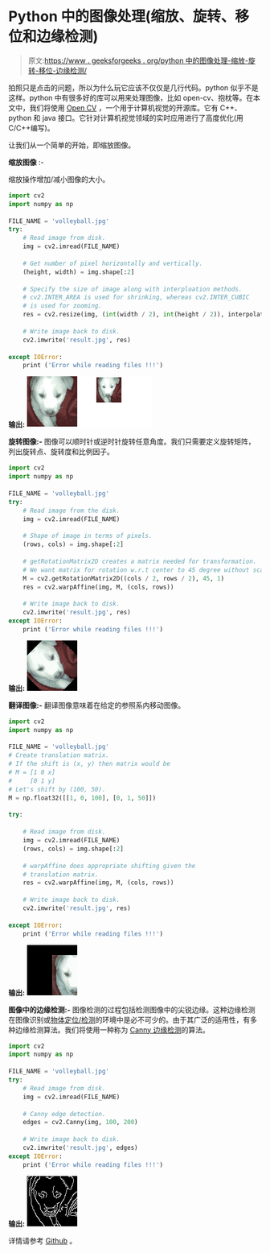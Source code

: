 # Python 中的图像处理(缩放、旋转、移位和边缘检测)

> 原文:[https://www . geeksforgeeks . org/python 中的图像处理-缩放-旋转-移位-边缘检测/](https://www.geeksforgeeks.org/image-processing-in-python-scaling-rotating-shifting-and-edge-detection/)

拍照只是点击的问题，所以为什么玩它应该不仅仅是几行代码。python 似乎不是这样。python 中有很多好的库可以用来处理图像，比如 open-cv、抱枕等。在本文中，我们将使用 [Open CV](https://opencv.org/) ，一个用于计算机视觉的开源库。它有 C++、python 和 java 接口。它针对计算机视觉领域的实时应用进行了高度优化(用 C/C++编写)。

让我们从一个简单的开始，即缩放图像。

**缩放图像** :-

缩放操作增加/减小图像的大小。

```py
import cv2
import numpy as np

FILE_NAME = 'volleyball.jpg'
try:
    # Read image from disk.
    img = cv2.imread(FILE_NAME)

    # Get number of pixel horizontally and vertically.
    (height, width) = img.shape[:2]

    # Specify the size of image along with interploation methods.
    # cv2.INTER_AREA is used for shrinking, whereas cv2.INTER_CUBIC
    # is used for zooming.
    res = cv2.resize(img, (int(width / 2), int(height / 2)), interpolation = cv2.INTER_CUBIC)

    # Write image back to disk.
    cv2.imwrite('result.jpg', res)

except IOError:
    print ('Error while reading files !!!')
```

**输出:**
![](img/3e8384598c3f3dfc09f500705635cfc6.png)

**旋转图像:-**
图像可以顺时针或逆时针旋转任意角度。我们只需要定义旋转矩阵，列出旋转点、旋转度和比例因子。

```py
import cv2
import numpy as np

FILE_NAME = 'volleyball.jpg'
try:
    # Read image from the disk.
    img = cv2.imread(FILE_NAME)

    # Shape of image in terms of pixels.
    (rows, cols) = img.shape[:2]

    # getRotationMatrix2D creates a matrix needed for transformation.
    # We want matrix for rotation w.r.t center to 45 degree without scaling.
    M = cv2.getRotationMatrix2D((cols / 2, rows / 2), 45, 1)
    res = cv2.warpAffine(img, M, (cols, rows))

    # Write image back to disk.
    cv2.imwrite('result.jpg', res)
except IOError:
    print ('Error while reading files !!!')
```

**输出:**
![](img/a0fa201f2f5ad2f4527dfb042d09fd59.png)

**翻译图像:-**
翻译图像意味着在给定的参照系内移动图像。

```py
import cv2
import numpy as np

FILE_NAME = 'volleyball.jpg'
# Create translation matrix.
# If the shift is (x, y) then matrix would be
# M = [1 0 x]
#     [0 1 y]
# Let's shift by (100, 50).
M = np.float32([[1, 0, 100], [0, 1, 50]])

try:

    # Read image from disk.
    img = cv2.imread(FILE_NAME)
    (rows, cols) = img.shape[:2]

    # warpAffine does appropriate shifting given the
    # translation matrix.
    res = cv2.warpAffine(img, M, (cols, rows))

    # Write image back to disk.
    cv2.imwrite('result.jpg', res)

except IOError:
    print ('Error while reading files !!!')
```

**输出:**
![](img/b35f700d8be82213755c98dc31c4e2bb.png)

**图像中的边缘检测:-**
图像检测的过程包括检测图像中的尖锐边缘。这种边缘检测在图像识别或[物体定位/检测](https://en.wikipedia.org/wiki/Object_detection)的环境中是必不可少的。由于其广泛的适用性，有多种边缘检测算法。我们将使用一种称为 [Canny 边缘检测](https://en.wikipedia.org/wiki/Canny_edge_detector)的算法。

```py
import cv2
import numpy as np

FILE_NAME = 'volleyball.jpg'
try:
    # Read image from disk.
    img = cv2.imread(FILE_NAME)

    # Canny edge detection.
    edges = cv2.Canny(img, 100, 200)

    # Write image back to disk.
    cv2.imwrite('result.jpg', edges)
except IOError:
    print ('Error while reading files !!!')
```

**输出:**
![](img/cefacc82caedd2a9fd3b6b893e178005.png)

详情请参考 [Github](https://github.com/ravi089/Image-Processing-Python) 。